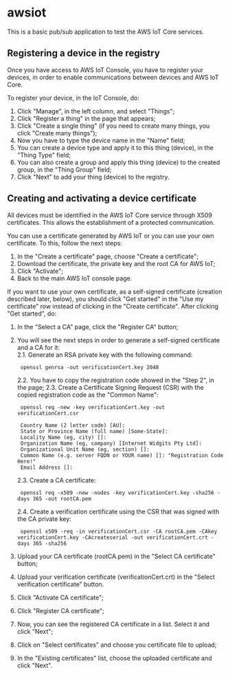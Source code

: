 # awsiot

This is a basic pub/sub application to test the AWS IoT Core services.

## Registering a device in the registry

Once you have access to AWS IoT Console, you have to register your devices, in order to enable communications between devices and AWS IoT Core.

To register your device, in the IoT Console, do:

1. Click "Manage", in the left column, and select "Things";
2. Click "Register a thing" in the page that appears;
3. Click "Create a single thing" (if you need to create many things, you click "Create many things");
4. Now you have to type the device name in the "Name" field;
5. You can create a device type and apply it to this thing (device), in the "Thing Type" field;
6. You can also create a group and apply this thing (device) to the created group, in the "Thing Group" field;
7. Click "Next" to add your thing (device) to the registry.

## Creating and activating a device certificate

All devices must be identified in the AWS IoT Core service through X509 certificates. This allows the establishment of a protected communication.

You can use a certificate generated by AWS IoT or you can use your own certificate. To this, follow the next steps:

1. In the "Create a certificate" page, choose "Create a certificate";
2. Download the certificate, the private key and the root CA for AWS IoT;
3. Click "Activate";
4. Back to the main AWS IoT console page.

If you want to use your own certificate, as a self-signed certificate (creation described later, below), you should click "Get started" in the "Use my certificate" row instead of clicking in the "Create certificate". After clicking "Get started", do:

1. In the "Select a CA" page, click the "Register CA" button;
2. You will see the next steps in order to generate a self-signed certificate and a CA for it:    
    2.1. Generate an RSA private key with the following command:    

        openssl genrsa -out verificationCert.key 2048

    2.2. You have to copy the registration code showed in the "Step 2", in the page; 2.3. Create a Certificate Signing Request (CSR) with the copied registration code as the "Common Name":    

        openssl req -new -key verificationCert.key -out verificationCert.csr

        Country Name (2 letter code) [AU]:
        State or Province Name (full name) [Some-State]:
        Locality Name (eg, city) []:
        Organization Name (eg, company) [Internet Widgits Pty Ltd]:
        Organizational Unit Name (eg, section) []:
        Common Name (e.g. server FQDN or YOUR name) []: "Registration Code Here!"
        Email Address []:

    2.3. Create a CA certificate:    

        openssl req -x509 -new -nodes -key verificationCert.key -sha256 -days 365 -out rootCA.pem

    2.4. Create a verification certificate using the CSR that was signed with the CA private key:

        openssl x509 -req -in verificationCert.csr -CA rootCA.pem -CAkey verificationCert.key -CAcreateserial -out verificationCert.crt -days 365 -sha256

3. Upload your CA certificate (rootCA.pem) in the "Select CA certificate" button;
4. Upload your verification certificate (verificationCert.crt) in the "Select verification certificate" button.
5. Click "Activate CA certificate";
6. Click "Register CA certificate";
7. Now, you can see the registered CA certificate in a list. Select it and click "Next";
8. Click on "Select certificates" and choose you certificate file to upload;
9. In the "Existing certificates" list, choose the uploaded certificate and click "Next".



